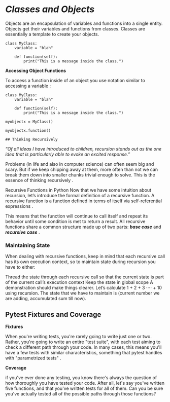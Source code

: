 # ***Classes and Objects*** 
Objects are an encapsulation of variables and functions into a single entity. Objects get their variables and functions from classes. Classes are essentially a template to create your objects.

```
class MyClass:
    variable = "blah"

    def function(self):
        print("This is a message inside the class.")

```

**Accessing Object Functions**

To access a function inside of an object you use notation similar to accessing a variable :

    class MyClass:
        variable = "blah"

        def function(self):
            print("This is a message inside the class.")

    myobjectx = MyClass()

    myobjectx.function()
    
    ## Thinking Recursively

*“Of all ideas I have introduced to children, recursion stands out as the one idea that is particularly able to evoke an excited response.”*

Problems (in life and also in computer science) can often seem big and scary. But if we keep chipping away at them, more often than not we can break them down into smaller chunks trivial enough to solve. This is the essence of thinking recursively .

Recursive Functions in Python
Now that we have some intuition about recursion, let’s introduce the formal definition of a recursive function. A recursive function is a function defined in terms of itself via self-referential expressions .


This means that the function will continue to call itself and repeat its behavior until some condition is met to return a result. All recursive functions share a common structure made up of two parts: ***base case*** and ***recursive case*** .

### **Maintaining State**
When dealing with recursive functions, keep in mind that each recursive call has its own execution context, so to maintain state during recursion you have to either:

Thread the state through each recursive call so that the current state is part of the current call’s execution context
Keep the state in global scope
A demonstration should make things clearer. Let’s calculate 1 + 2 + 3 ⋅⋅⋅⋅ + 10 using recursion. The state that we have to maintain is (current number we are adding, accumulated sum till now).

## Pytest Fixtures and Coverage

**Fixtures**

When you're writing tests, you're rarely going to write just one or two. Rather, you're going to write an entire "test suite", with each test aiming to check a different path through your code. In many cases, this means you'll have a few tests with similar characteristics, something that pytest handles with "parametrized tests" .


**Coverage**

if you've ever done any testing, you know there's always the question of how thoroughly you have tested your code. After all, let's say you've written five functions, and that you've written tests for all of them. Can you be sure you've actually tested all of the possible paths through those functions?
